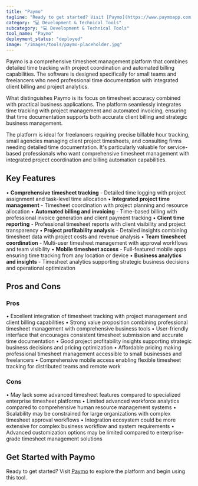 ```yaml
---
title: "Paymo"
tagline: "Ready to get started? Visit [Paymo](https://www.paymoapp.com) to explore the platform and begin using this tool...."
category: "💻 Development & Technical Tools"
subcategory: "💻 Development & Technical Tools"
tool_name: "Paymo"
deployment_status: "deployed"
image: "/images/tools/paymo-placeholder.jpg"
---
```

Paymo is a comprehensive timesheet management platform that combines detailed time tracking with project coordination and automated billing capabilities. The software is designed specifically for small teams and freelancers who need professional time documentation with integrated client billing and project analytics.

What distinguishes Paymo is its focus on timesheet accuracy combined with practical business applications. The platform seamlessly integrates time tracking with project management and automated invoicing, ensuring that time documentation supports both accurate client billing and strategic business management.

The platform is ideal for freelancers requiring precise billable hour tracking, small agencies managing client project timesheets, and consulting firms needing detailed time documentation. It's particularly valuable for service-based professionals who want comprehensive timesheet management with integrated project coordination and billing automation capabilities.

## Key Features

• **Comprehensive timesheet tracking** - Detailed time logging with project assignment and task-level time allocation
• **Integrated project time management** - Timesheet coordination with project planning and resource allocation
• **Automated billing and invoicing** - Time-based billing with professional invoice generation and client payment tracking
• **Client time reporting** - Professional timesheet reports with client visibility and project transparency
• **Project profitability analysis** - Detailed insights combining timesheet data with project costs and revenue analysis
• **Team timesheet coordination** - Multi-user timesheet management with approval workflows and team visibility
• **Mobile timesheet access** - Full-featured mobile apps ensuring time tracking from any location or device
• **Business analytics and insights** - Timesheet analytics supporting strategic business decisions and operational optimization

## Pros and Cons

### Pros
• Excellent integration of timesheet tracking with project management and client billing capabilities
• Strong value proposition combining professional timesheet management with comprehensive business tools
• User-friendly interface that encourages consistent timesheet submission and accurate time documentation
• Good project profitability insights supporting strategic business decisions and pricing optimization
• Affordable pricing making professional timesheet management accessible to small businesses and freelancers
• Comprehensive mobile access enabling flexible timesheet tracking for distributed teams and remote work

### Cons
• May lack some advanced timesheet features compared to specialized enterprise timesheet platforms
• Limited advanced workforce analytics compared to comprehensive human resource management systems
• Scalability may be constrained for large organizations with complex timesheet approval workflows
• Integration ecosystem could be more extensive for complex business workflow and system requirements
• Advanced customization options may be limited compared to enterprise-grade timesheet management solutions

## Get Started with Paymo

Ready to get started? Visit [Paymo](https://www.paymoapp.com) to explore the platform and begin using this tool.